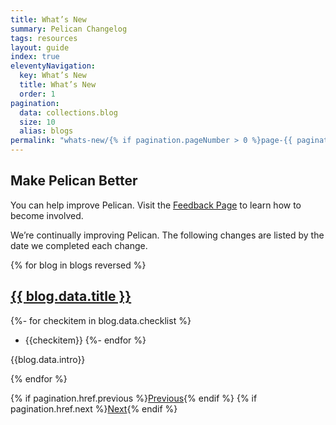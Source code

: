 ```yaml
---
title: What’s New
summary: Pelican Changelog
tags: resources
layout: guide
index: true
eleventyNavigation:
  key: What’s New
  title: What’s New
  order: 1
pagination:
  data: collections.blog
  size: 10
  alias: blogs
permalink: "whats-new/{% if pagination.pageNumber > 0 %}page-{{ pagination.pageNumber }}/{% endif %}"
---
```


## Make Pelican Better

You can help improve Pelican. Visit the [Feedback Page](/feedback) to learn how to become involved.

We’re continually improving Pelican. The following changes are listed by the date we completed each change.


{% for blog in blogs reversed %}
## <a href="{{ blog.url | url }}">{{ blog.data.title }}</a>

{%- for checkitem in blog.data.checklist %}
- {{checkitem}}
{%- endfor %}

{{blog.data.intro}}

{% endfor %}

{% if pagination.href.previous %}<a href="{{ pagination.href.previous }}">Previous</a>{% endif %}
{% if pagination.href.next %}<a href="{{ pagination.href.next }}">Next</a>{% endif %}